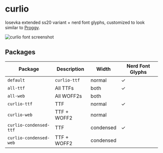 # curlio

Iosevka extended ss20 variant + nerd font glyphs, customized to look similar to
[Proggy](https://github.com/bluescan/proggyfonts).

![curlio font screenshot](../../../screenshots/screenshots/curlio.png)

## Packages

| Package                | Description  | Width     | Nerd Font Glyphs |
| ---------------------- | ------------ | --------- | ---------------- |
| `default`              | `curlio-ttf` | normal    | ✓                |
| `all-ttf`              | All TTFs     | both      | ✓                |
| `all-web`              | All WOFF2s   | both      |                  |
| `curlio-ttf`           | TTF          | normal    | ✓                |
| `curlio-web`           | TTF + WOFF2  | normal    |                  |
| `curlio-condensed-ttf` | TTF          | condensed | ✓                |
| `curlio-condensed-web` | TTF + WOFF2  | condensed |                  |
